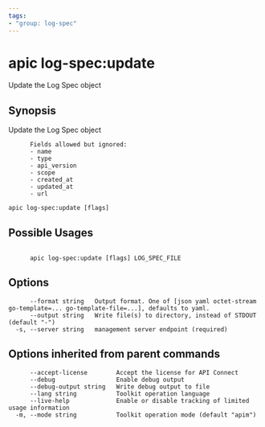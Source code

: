 ```yaml
---
tags:
- "group: log-spec"
---
```

# apic log-spec:update

Update the Log Spec object

## Synopsis

Update the Log Spec object
          
          Fields allowed but ignored:
          - name
          - type
          - api_version
          - scope
          - created_at
          - updated_at
          - url

```
apic log-spec:update [flags]
```

## Possible Usages

```

      apic log-spec:update [flags] LOG_SPEC_FILE

```

## Options

```
      --format string   Output format. One of [json yaml octet-stream go-template=... go-template-file=...], defaults to yaml.
      --output string   Write file(s) to directory, instead of STDOUT (default "-")
  -s, --server string   management server endpoint (required)
```

## Options inherited from parent commands

```
      --accept-license        Accept the license for API Connect
      --debug                 Enable debug output
      --debug-output string   Write debug output to file
      --lang string           Toolkit operation language
      --live-help             Enable or disable tracking of limited usage information
  -m, --mode string           Toolkit operation mode (default "apim")
```
